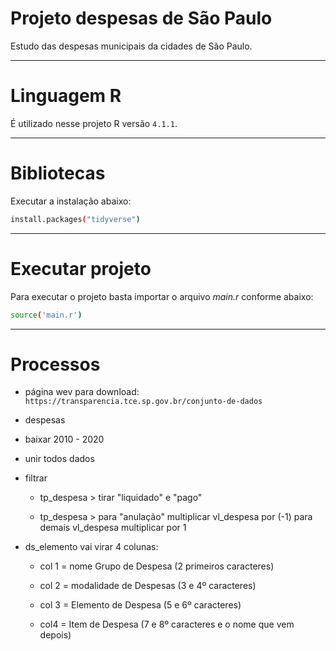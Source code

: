 # Projeto despesas de São Paulo

Estudo das despesas municipais da cidades de São Paulo.


---

# Linguagem R

É utilizado nesse projeto R versão `4.1.1`.


---

# Bibliotecas

Executar a instalação abaixo:

```sh
install.packages("tidyverse")
```


---

# Executar projeto

Para executar o projeto basta importar o arquivo *main.r* conforme abaixo:

```sh
source('main.r')
```


---

# Processos

* página wev para download: `https://transparencia.tce.sp.gov.br/conjunto-de-dados`

* despesas

* baixar 2010 - 2020

* unir todos dados

* filtrar

  - tp_despesa  > tirar "liquidado" e "pago" 

  - tp_despesa > para "anulação" multiplicar vl_despesa por (-1) para demais vl_despesa multiplicar por 1

* ds_elemento vai virar 4 colunas:

  - col 1 = nome Grupo de Despesa (2 primeiros caracteres)
  
  - col 2 = modalidade de Despesas (3 e 4º caracteres)
  
  - col 3 = Elemento de Despesa (5 e 6º caracteres)
  
  - col4 = Item de Despesa (7 e 8º caracteres e o nome que vem depois)


